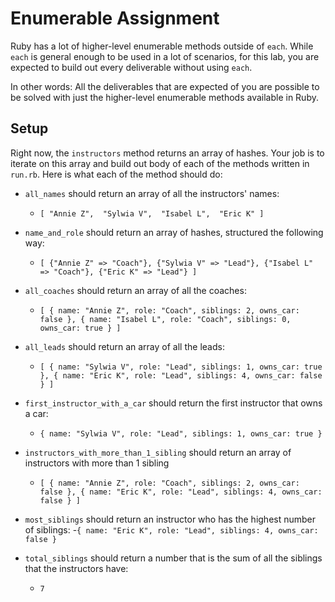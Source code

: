 # Enumerable Assignment

Ruby has a lot of higher-level enumerable methods outside of `each`. While `each` is general enough to be used in a lot of scenarios, for this lab, you are expected to build out every deliverable without using `each`. 

In other words: All the deliverables that are expected of you are possible to be solved with just the higher-level enumerable methods available in Ruby.


## Setup 

Right now, the `instructors` method returns an array of hashes. Your job is to iterate on this array and build out body of each of the methods written in `run.rb`.
Here is what each of the method should do: 

- `all_names` should return an array of all the instructors' names:
    - `
        [
            "Annie Z", 
            "Sylwia V", 
            "Isabel L", 
            "Eric K"
        ]
    `

- `name_and_role` should return an array of hashes, structured the following way:
    - `
        [
            {"Annie Z" => "Coach"},
            {"Sylwia V" => "Lead"},
            {"Isabel L" => "Coach"},
            {"Eric K" => "Lead"}
        ] 
    `

- `all_coaches` should return an array of all the coaches:
    - `
        [
            {
                name: "Annie Z",
                role: "Coach",
                siblings: 2,
                owns_car: false
            },
            {
                name: "Isabel L",
                role: "Coach",
                siblings: 0,
                owns_car: true
            }
         ]
    `

- `all_leads` should return an array of all the leads: 
    - `
        [
            {
                name: "Sylwia V",
                role: "Lead",
                siblings: 1,
                owns_car: true
            },
            {
                name: "Eric K",
                role: "Lead",
                siblings: 4,
                owns_car: false
            }
        ]
    `

- `first_instructor_with_a_car` should return the first instructor that owns a car:
    - `
        {
            name: "Sylwia V",
            role: "Lead",
            siblings: 1,
            owns_car: true
        }
    `

- `instructors_with_more_than_1_sibling` should return an array of instructors with more than 1 sibling
    - `
        [
            {
                name: "Annie Z",
                role: "Coach",
                siblings: 2,
                owns_car: false
            },
            {
                name: "Eric K",
                role: "Lead",
                siblings: 4,
                owns_car: false
            }
        ]
    `

- `most_siblings` should return an instructor who has the highest number of siblings:
    -`
        {
            name: "Eric K",
            role: "Lead",
            siblings: 4,
            owns_car: false
        }
    `

- `total_siblings` should return a number that is the sum of all the siblings that the instructors have:
    - `
        7
    `

